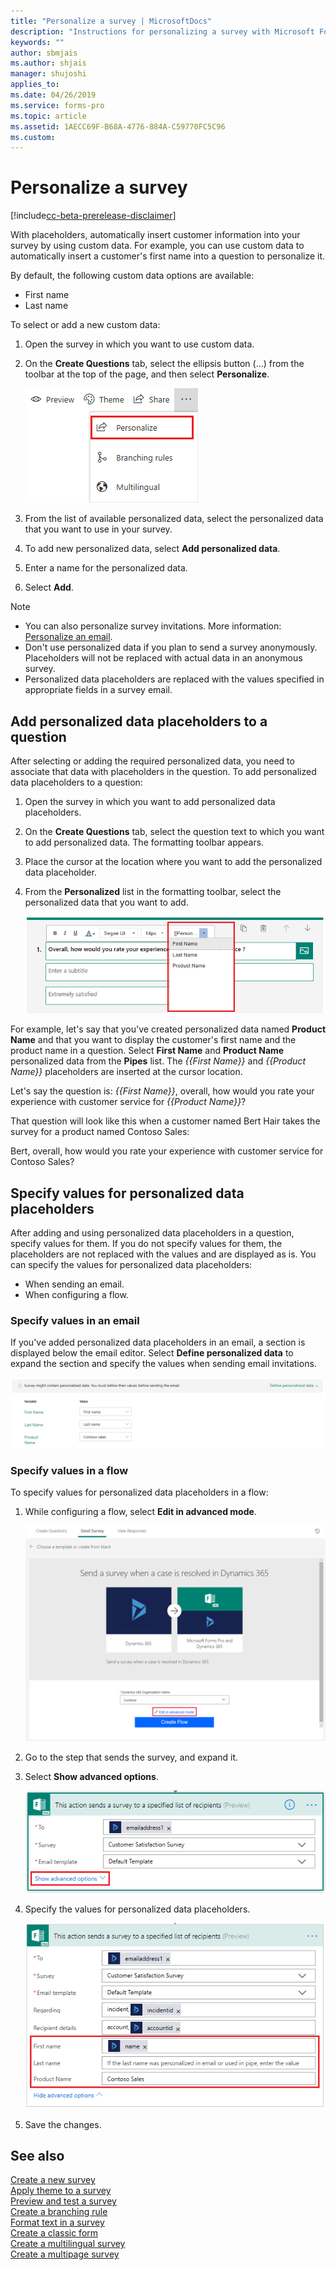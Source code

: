 ```yaml
---
title: "Personalize a survey | MicrosoftDocs"
description: "Instructions for personalizing a survey with Microsoft Forms Pro"
keywords: ""
author: sbmjais
ms.author: shjais
manager: shujoshi
applies_to: 
ms.date: 04/26/2019
ms.service: forms-pro
ms.topic: article
ms.assetid: 1AECC69F-B68A-4776-884A-C59770FC5C96
ms.custom: 
---
```


# Personalize a survey

[!include[cc-beta-prerelease-disclaimer](includes/cc-beta-prerelease-disclaimer.md)]

With placeholders, automatically insert customer information into your survey by using custom data. For example, you can use custom data to automatically insert a customer's first name into a question to personalize it.

By default, the following custom data options are available:

- First name
- Last name

To select or add a new custom data:

1.	Open the survey in which you want to use custom data.

2.	On the **Create Questions** tab, select the ellipsis button (…) from the toolbar at the top of the page, and then select **Personalize**.

    ![Personalized button](media/custom-data-button.png "Personalized button")

3.	From the list of available personalized data, select the personalized data that you want to use in your survey.

4.	To add new personalized data, select **Add personalized data**.

5.	Enter a name for the personalized data.

6.	Select **Add**.

> [!NOTE]
> - You can also personalize survey invitations. More information: [Personalize an email](send-survey-email.md#personalize-an-email).
> - Don't use personalized data if you plan to send a survey anonymously. Placeholders will not be replaced with actual data in an anonymous survey.
> - Personalized data placeholders are replaced with the values specified in appropriate fields in a survey email.

## Add personalized data placeholders to a question

After selecting or adding the required personalized data, you need to associate that data with placeholders in the question. To add personalized data placeholders to a question:

1.	Open the survey in which you want to add personalized data placeholders.

2.	On the **Create Questions** tab, select the question text to which you want to add personalized data. The formatting toolbar appears.

3.	Place the cursor at the location where you want to add the personalized data placeholder.

4.	From the **Personalized** list in the formatting toolbar, select the personalized data that you want to add. 

    ![Add personalized data](media/add-pipe-data.png "Add personalized data")

For example, let's say that you've created personalized data named **Product Name** and that you want to display the customer's first name and the product name in a question. Select **First Name** and **Product Name** personalized data from the **Pipes** list. The *{{First Name}}* and *{{Product Name}}* placeholders are inserted at the cursor location.

Let's say the question is:
*{{First Name}}*, overall, how would you rate your experience with customer service for *{{Product Name}}*?

That question will look like this when a customer named Bert Hair takes the survey for a product named Contoso Sales:

Bert, overall, how would you rate your experience with customer service for Contoso Sales?

## Specify values for personalized data placeholders

After adding and using personalized data placeholders in a question, specify values for them. If you do not specify values for them, the placeholders are not replaced with the values and are displayed as is. You can specify the values for personalized data placeholders: 

- When sending an email.
- When configuring a flow.

### Specify values in an email

If you've added personalized data placeholders in an email, a section is displayed below the email editor. Select **Define personalized data** to expand the section and specify the values when sending email invitations.

![Specify values for personalized data in an email](media/custom-data-values.png "Specify values for personalized data in an email")

### Specify values in a flow

To specify values for personalized data placeholders in a flow:

1.	While configuring a flow, select **Edit in advanced mode**.

    ![Edit a flow in advanced mode](media/flow-advanced-mode.png "Edit a flow in advanced mode")

2.	Go to the step that sends the survey, and expand it.

3.	Select **Show advanced options**.

    ![Show advanced options for a step in a flow](media/flow-step-advanced-options-button.png "Show advanced options for a step in a flow")

4.	Specify the values for personalized data placeholders.

    ![Specify values for personalized data placeholders](media/flow-step-advanced-options.png "Specify values for personalized data placeholders")

5.	Save the changes. 

## See also

[Create a new survey](create-new-survey.md)<br>
[Apply theme to a survey](apply-theme.md)<br>
[Preview and test a survey](preview-test-survey.md)<br>
[Create a branching rule](create-branching-rule.md)<br>
[Format text in a survey](survey-text-format.md)<br>
[Create a classic form](create-classic-form.md)<br>
[Create a multilingual survey](create-multilingual-survey.md)<br>
[Create a multipage survey](create-multipage-survey.md)
